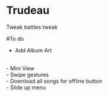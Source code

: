 # Trudeau
Tweak battles tweak

#To do
- Add Album Art
<br>
- Mini View
<br>
- Swipe gestures
<br>
- Download all songs for offline button
<br>
- Slide up menu
